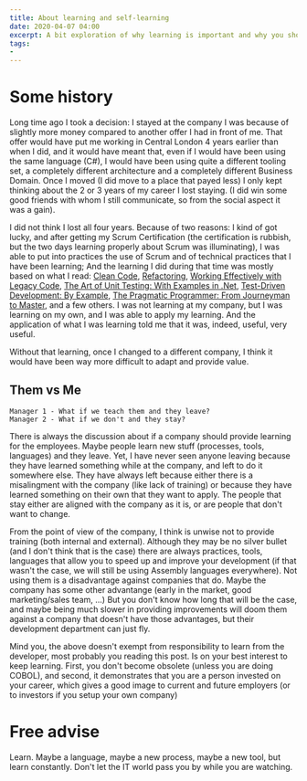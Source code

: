 ```yaml
---
title: About learning and self-learning
date: 2020-04-07 04:00
excerpt: A bit exploration of why learning is important and why you should take care of it yourself
tags:
- 
---
```


# Some history

Long time ago I took a decision: I stayed at the company I was because of slightly more money compared to another offer I had in front of me. That offer would have put me working in Central London 4 years earlier than when I did, and it would have meant that, even if I would have been using the same language (C#), I would have been using quite a different tooling set, a completely different architecture and a completely different Business Domain. Once I moved (I did move to a place that payed less) I only kept thinking about the 2 or 3 years of my career I lost staying. (I did win some good friends with whom I still communicate, so from the social aspect it was a gain).

I did not think I lost all four years. Because of two reasons: I kind of got lucky, and after getting my Scrum Certification (the certification is rubbish, but the two days learning properly about Scrum was illuminating), I was able to put into practices the use of Scrum and of technical practices that I have been learning; And the learning I did during that time was mostly based on what I read: [Clean Code](https://www.goodreads.com/book/show/3735293-clean-code), [Refactoring](https://www.goodreads.com/book/show/44936.Refactoring), [Working Effectively with Legacy Code](https://www.goodreads.com/book/show/44919.Working_Effectively_with_Legacy_Code), [The Art of Unit Testing: With Examples in .Net](https://www.goodreads.com/book/show/6487349-the-art-of-unit-testing), [Test-Driven Development: By Example](https://www.goodreads.com/book/show/387190.Test_Driven_Development), [The Pragmatic Programmer: From Journeyman to Master](https://www.goodreads.com/book/show/4099.The_Pragmatic_Programmer), and a few others. I was not learning at my company, but I was learning on my own, and I was able to apply my learning. And the application of what I was learning told me that it was, indeed, useful, very useful.

Without that learning, once I changed to a different company, I think it would have been way more difficult to adapt and provide value.

## Them vs Me

    Manager 1 - What if we teach them and they leave?
    Manager 2 - What if we don't and they stay?

There is always the discussion about if a company should provide learning for the employees. Maybe people learn new stuff (processes, tools, languages) and they leave. Yet, I have never seen anyone leaving because they have learned something while at the company, and left to do it somewhere else. They have always left because either there is a misalingment with the company (like lack of training) or because they have learned something on their own that they want to apply. The people that stay either are aligned with the company as it is, or are people that don't want to change.

From the point of view of the company, I think is unwise not to provide training (both internal and external). Although they may be no silver bullet (and I don't think that is the case) there are always practices, tools, languages that allow you to speed up and improve your development (if that wasn't the case, we will still be using Assembly languages everywhere). Not using them is a disadvantage against companies that do. Maybe the company has some other advantange (early in the market, good marketing/sales team, ...) But you don't know how long that will be the case, and maybe being much slower in providing improvements will doom them against a company that doesn't have those advantages, but their development department can just fly.

Mind you, the above doesn't exempt from responsibility to learn from the developer, most probably you reading this post. Is on your best interest to keep learning. First, you don't become obsolete (unless you are doing COBOL), and second, it demonstrates that you are a person invested on your career, which gives a good image to current and future employers (or to investors if you setup your own company)

# Free advise

Learn. Maybe a language, maybe a new process, maybe a new tool, but learn constantly. Don't let the IT world pass you by while you are watching.
